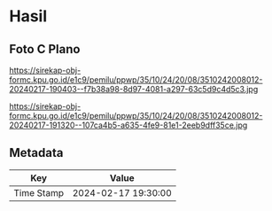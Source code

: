 # Hasil

## Foto C Plano

https://sirekap-obj-formc.kpu.go.id/e1c9/pemilu/ppwp/35/10/24/20/08/3510242008012-20240217-190403--f7b38a98-8d97-4081-a297-63c5d9c4d5c3.jpg

https://sirekap-obj-formc.kpu.go.id/e1c9/pemilu/ppwp/35/10/24/20/08/3510242008012-20240217-191320--107ca4b5-a635-4fe9-81e1-2eeb9dff35ce.jpg


## Metadata

| Key        | Value               |
| ---------- | ------------------- |
| Time Stamp | 2024-02-17 19:30:00 |



